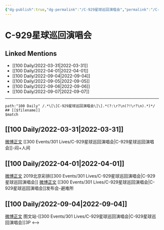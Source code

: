 ```yaml
---
{"dg-publish":true,"dg-permalink":"/C-929星球巡回演唱会","permalink":"/C-929星球巡回演唱会/"}
---
```


# C-929星球巡回演唱会

## Linked Mentions
- [[100 Daily/2022-03-31\|2022-03-31]]
- [[100 Daily/2022-04-01\|2022-04-01]]
- [[100 Daily/2022-09-04\|2022-09-04]]
- [[100 Daily/2022-09-05\|2022-09-05]]
- [[100 Daily/2022-09-06\|2022-09-06]]
- [[100 Daily/2022-09-07\|2022-09-07]]


---

```expander
path:"100 Daily" /.*\[\[C-929星球巡回演唱会\]\].*(?:\r?\n(?!\r?\n).*)*/
## [[$filename]]
$match
```
## [[100 Daily/2022-03-31\|2022-03-31]]
[微博正文](https://m.weibo.cn/2891278372/4753132535418758) [[300 Events/301 Lives/C-929星球巡回演唱会\|C-929星球巡回演唱会]]-闷+人间
## [[100 Daily/2022-04-01\|2022-04-01]]
[微博正文](https://m.weibo.cn/2975204920/4753254665684427) 2019北京彩排[[300 Events/301 Lives/C-929星球巡回演唱会\|C-929星球巡回演唱会]]
[微博正文](https://m.weibo.cn/2815458843/4753383929419640) [[300 Events/301 Lives/C-929星球巡回演唱会\|C-929星球巡回演唱会]]发布会-避难所
## [[100 Daily/2022-09-04\|2022-09-04]]
[微博正文](https://m.weibo.cn/6987697229/4810060125701783) 图文站-[[300 Events/301 Lives/C-929星球巡回演唱会\|C-929星球巡回演唱会]]3P
<-->
